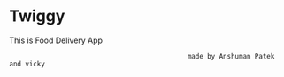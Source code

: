 # Twiggy
This is Food Delivery App

                                                 made by Anshuman Patek and vicky
